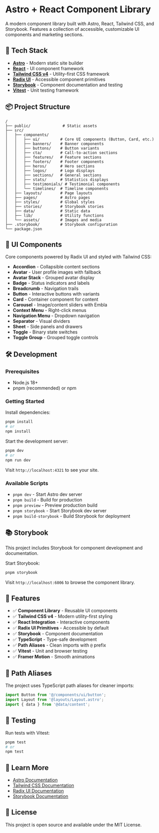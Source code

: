 # Astro + React Component Library

A modern component library built with Astro, React, Tailwind CSS, and Storybook. Features a collection of accessible, customizable UI components and marketing sections.

## 🚀 Tech Stack

- **[Astro](https://astro.build)** - Modern static site builder
- **[React](https://react.dev)** - UI component framework
- **[Tailwind CSS v4](https://tailwindcss.com)** - Utility-first CSS framework
- **[Radix UI](https://www.radix-ui.com)** - Accessible component primitives
- **[Storybook](https://storybook.js.org)** - Component documentation and testing
- **[Vitest](https://vitest.dev)** - Unit testing framework

## 📦 Project Structure

```
/
├── public/              # Static assets
├── src/
│   ├── components/
│   │   ├── ui/         # Core UI components (Button, Card, etc.)
│   │   ├── banners/    # Banner components
│   │   ├── buttons/    # Button variants
│   │   ├── cta/        # Call-to-action sections
│   │   ├── features/   # Feature sections
│   │   ├── footers/    # Footer components
│   │   ├── heros/      # Hero sections
│   │   ├── logos/      # Logo displays
│   │   ├── sections/   # General sections
│   │   ├── stats/      # Statistics displays
│   │   ├── testimonials/ # Testimonial components
│   │   └── timelines/  # Timeline components
│   ├── layouts/        # Page layouts
│   ├── pages/          # Astro pages
│   ├── styles/         # Global styles
│   ├── stories/        # Storybook stories
│   ├── data/           # Static data
│   ├── lib/            # Utility functions
│   └── assets/         # Images and media
├── .storybook/         # Storybook configuration
└── package.json
```

## 🎨 UI Components

Core components powered by Radix UI and styled with Tailwind CSS:

- **Accordion** - Collapsible content sections
- **Avatar** - User profile images with fallback
- **Avatar Stack** - Grouped avatar display
- **Badge** - Status indicators and labels
- **Breadcrumb** - Navigation trails
- **Button** - Interactive buttons with variants
- **Card** - Container component for content
- **Carousel** - Image/content sliders with Embla
- **Context Menu** - Right-click menus
- **Navigation Menu** - Dropdown navigation
- **Separator** - Visual dividers
- **Sheet** - Side panels and drawers
- **Toggle** - Binary state switches
- **Toggle Group** - Grouped toggle controls

## 🛠️ Development

### Prerequisites

- Node.js 18+ 
- pnpm (recommended) or npm

### Getting Started


Install dependencies:

```bash
pnpm install
# or
npm install
```

Start the development server:

```bash
pnpm dev
# or
npm run dev
```

Visit `http://localhost:4321` to see your site.

### Available Scripts

- `pnpm dev` - Start Astro dev server
- `pnpm build` - Build for production
- `pnpm preview` - Preview production build
- `pnpm storybook` - Start Storybook dev server
- `pnpm build-storybook` - Build Storybook for deployment

## 📚 Storybook

This project includes Storybook for component development and documentation.

Start Storybook:

```bash
pnpm storybook
```

Visit `http://localhost:6006` to browse the component library.

## 🎯 Features

- ✅ **Component Library** - Reusable UI components
- ✅ **Tailwind CSS v4** - Modern utility-first styling
- ✅ **React Integration** - Interactive components
- ✅ **Radix UI Primitives** - Accessible by default
- ✅ **Storybook** - Component documentation
- ✅ **TypeScript** - Type-safe development
- ✅ **Path Aliases** - Clean imports with `@` prefix
- ✅ **Vitest** - Unit and browser testing
- ✅ **Framer Motion** - Smooth animations

## 📝 Path Aliases

The project uses TypeScript path aliases for cleaner imports:

```typescript
import Button from '@/components/ui/button';
import Layout from '@layouts/Layout.astro';
import { data } from '@data/content';
```

## 🧪 Testing

Run tests with Vitest:

```bash
pnpm test
# or
npm test
```

## 📖 Learn More

- [Astro Documentation](https://docs.astro.build)
- [Tailwind CSS Documentation](https://tailwindcss.com/docs)
- [Radix UI Documentation](https://www.radix-ui.com/docs/primitives)
- [Storybook Documentation](https://storybook.js.org/docs)

## 📄 License

This project is open source and available under the MIT License.
